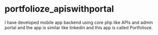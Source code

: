 # portfolioze_apiswithportal
I have developed mobile app backend using core php like APIs and admin portal and the app is similar like linkedin and this app is called Portfolioze.
